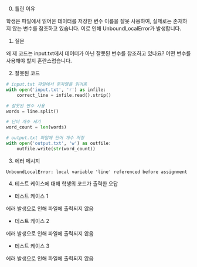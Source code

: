 0. 틀린 이유

학생은 파일에서 읽어온 데이터를 저장한 변수 이름을 잘못 사용하여, 실제로는 존재하지 않는 변수를 참조하고 있습니다. 이로 인해 UnboundLocalError가 발생합니다.

1. 질문

왜 제 코드는 input.txt에서 데이터가 아닌 잘못된 변수를 참조하고 있나요? 어떤 변수를 사용해야 할지 혼란스럽습니다.

2. 잘못된 코드

```python
# input.txt 파일에서 문자열을 읽어옴
with open('input.txt', 'r') as infile:
    correct_line = infile.read().strip()

# 잘못된 변수 사용
words = line.split()

# 단어 개수 세기
word_count = len(words)

# output.txt 파일에 단어 개수 저장
with open('output.txt', 'w') as outfile:
    outfile.write(str(word_count))
```

3. 에러 메시지

```
UnboundLocalError: local variable 'line' referenced before assignment
```

4. 테스트 케이스에 대해 학생의 코드가 출력한 오답

- 테스트 케이스 1

에러 발생으로 인해 파일에 출력되지 않음

- 테스트 케이스 2

에러 발생으로 인해 파일에 출력되지 않음

- 테스트 케이스 3

에러 발생으로 인해 파일에 출력되지 않음